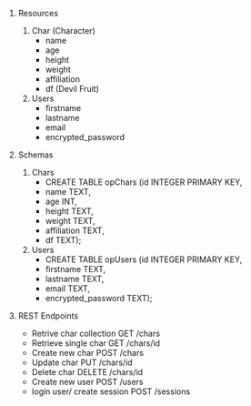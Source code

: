 1. Resources
    1. Char (Character)
        - name
        - age
        - height
        - weight
        - affiliation
        - df (Devil Fruit)
    2. Users
        - firstname
        - lastname
        - email
        - encrypted_password

2. Schemas
    1. Chars
        - CREATE TABLE opChars (id INTEGER PRIMARY KEY, 
        - name TEXT, 
        - age INT, 
        - height TEXT, 
        - weight TEXT, 
        - affiliation TEXT, 
        - df TEXT);
    2. Users
        - CREATE TABLE opUsers (id INTEGER PRIMARY KEY,
        - firstname TEXT,
        - lastname TEXT,
        - email TEXT,
        - encrypted_password TEXT);

3. REST Endpoints
    - Retrive char collection GET /chars
    - Retrieve single char GET /chars/id
    - Create new char POST /chars
    - Update char PUT /chars/id
    - Delete char DELETE /chars/id
    - Create new user POST /users
    - login user/ create session POST /sessions